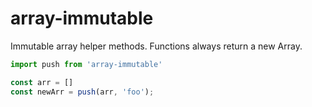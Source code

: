 # array-immutable

Immutable array helper methods. Functions always return a new Array.

```javascript
import push from 'array-immutable'

const arr = []
const newArr = push(arr, 'foo');
```